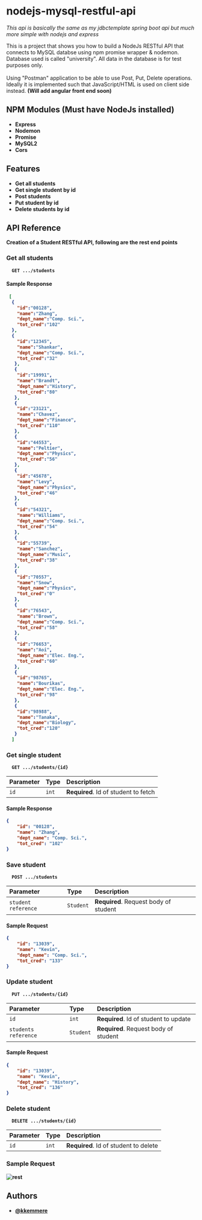 # nodejs-mysql-restful-api

*This api is basically the same as my jdbctemplate spring boot api but much more simple with nodejs and express*

This is a project that shows you how to build a NodeJs RESTful API that connects to MySQL databse using npm promise wrapper & nodemon.<br/>
Database used is called "university". All data in the database is for test purposes only.<br/><br/>
Using "Postman" application to be able to use Post, Put, Delete operations. Ideally it is implemented such that JavaScript/HTML is used on client side instead. <b>(Will add angular front end soon)<b/>


## NPM Modules (Must have NodeJs installed)

- Express
- Nodemon
- Promise
- MySQL2
- Cors


## Features

- Get all students
- Get single student by id
- Post students
- Put student by id
- Delete students by id

  
## API Reference

Creation of a Student RESTful API, following are the rest end points

### Get all students

```http
  GET .../students
```

#### Sample Response

```json
 [
  { 
    "id":"00128",
    "name":"Zhang",
    "dept_name":"Comp. Sci.",
    "tot_cred":"102"
  },
  {
    "id":"12345",
    "name":"Shankar",
    "dept_name":"Comp. Sci.",
    "tot_cred":"32"
   },
   {
    "id":"19991",
    "name":"Brandt",
    "dept_name":"History",
    "tot_cred":"80"
   },
   {
    "id":"23121",
    "name":"Chavez",
    "dept_name":"Finance",
    "tot_cred":"110"
   },
   {
    "id":"44553",
    "name":"Peltier",
    "dept_name":"Physics",
    "tot_cred":"56"
   },
   {
    "id":"45678",
    "name":"Levy",
    "dept_name":"Physics",
    "tot_cred":"46"
   },
   {
    "id":"54321",
    "name":"Williams",
    "dept_name":"Comp. Sci.",
    "tot_cred":"54"
   },
   {
    "id":"55739",
    "name":"Sanchez",
    "dept_name":"Music",
    "tot_cred":"38"
   },
   {
    "id":"70557",
    "name":"Snow",
    "dept_name":"Physics",
    "tot_cred":"0"
   },
   {
    "id":"76543",
    "name":"Brown",
    "dept_name":"Comp. Sci.",
    "tot_cred":"58"
   },
   {
    "id":"76653",
    "name":"Aoi",
    "dept_name":"Elec. Eng.",
    "tot_cred":"60"
   },
   {
    "id":"98765",
    "name":"Bourikas",
    "dept_name":"Elec. Eng.",
    "tot_cred":"98"
   },
   {
    "id":"98988",
    "name":"Tanaka",
    "dept_name":"Biology",
    "tot_cred":"120"
   }
  ]
```

### Get single student

```http
  GET .../students/{id}
```

| Parameter | Type     | Description                       |
| :-------- | :------- | :-------------------------------- |
| `id`      | `int` | **Required**. Id of student to fetch |

#### Sample Response

```json
{
    "id": "00128",
    "name": "Zhang",
    "dept_name": "Comp. Sci.",
    "tot_cred": "102"
}
```

### Save student

```http
  POST .../students
```
| Parameter | Type     | Description                       |
| :-------- | :------- | :-------------------------------- |
| `student reference`      | `Student` | **Required**. Request body of student |

#### Sample Request

```json
{
    "id": "13039",
    "name": "Kevin",
    "dept_name": "Comp. Sci.",
    "tot_cred": "133"
}
```

### Update student

```http
  PUT .../students/{id}
```
| Parameter | Type     | Description                       |
| :-------- | :------- | :-------------------------------- |
| `id`      | `int` | **Required**. Id of student to update |
| `students reference`      | `Student` | **Required**. Request body of student |

#### Sample Request

```json
{
    "id": "13039",
    "name": "Kevin",
    "dept_name": "History",
    "tot_cred": "136"
}
```

### Delete student

```http
  DELETE .../students/{id}
```
| Parameter | Type     | Description                       |
| :-------- | :------- | :-------------------------------- |
| `id`      | `int` | **Required**. Id of student to delete |


### Sample Request
![rest](https://github.com/kkemmere/nodejs-mysql-restful-api/blob/main/Screen%20Shot%202022-07-15%20at%201.23.04%20PM.png)
<br/>

  
## Authors

- [@kkemmere](https://github.com/kkemmere)

